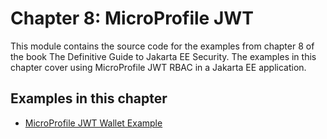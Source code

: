 # Chapter 8: MicroProfile JWT

This module contains the source code for the examples from chapter 8 of the book The Definitive Guide to Jakarta EE Security. The examples in this chapter cover using MicroProfile JWT RBAC 
in a Jakarta EE application.

## Examples in this chapter

 * [MicroProfile JWT Wallet Example](mp-jwt-wallet)
 